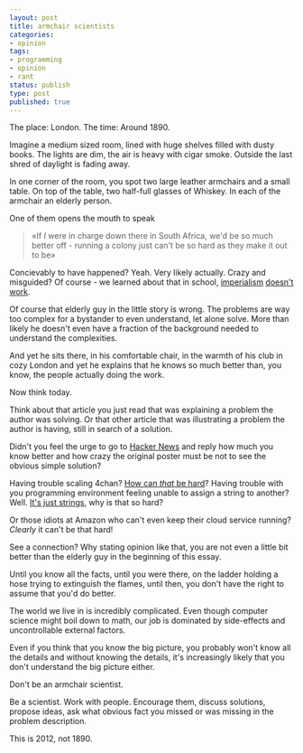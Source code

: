 ```yaml
---
layout: post
title: armchair scientists
categories:
- opinion
tags:
- programming
- opinion
- rant
status: publish
type: post
published: true
---
```



The place: London. The time: Around 1890.

Imagine a medium sized room, lined with huge shelves filled with dusty
books. The lights are dim, the air is heavy with cigar smoke. Outside
the last shred of daylight is fading away.

In one corner of the room, you spot two large leather armchairs and a
small table. On top of the table, two half-full glasses of Whiskey. In
each of the armchair an elderly person.

One of them opens the mouth to speak

> «If *I* were in charge down there in South Africa, we'd be so much
> better off - running a colony just can't be so hard as they make it
> out to be»

Concievably to have happened? Yeah. Very likely actually. Crazy and
misguided? Of course - we learned about that in school,
[imperialism](http://en.wikipedia.org/wiki/Imperialism)
[doesn't](http://en.wikipedia.org/wiki/World_War_I)
[work](http://en.wikipedia.org/wiki/World_War_II).

Of course that elderly guy in the little story is wrong. The problems
are way too complex for a bystander to even understand, let alone
solve. More than likely he doesn't even have a fraction of the
background needed to understand the complexities.

And yet he sits there, in his comfortable chair, in the warmth of his
club in cozy London and yet he explains that he knows so much better
than, you know, the people actually doing the work.

Now think today.

Think about that article you just read that was explaining a problem
the author was solving. Or that other article that was illustrating a
problem the author is having, still in search of a solution.

Didn't you feel the urge to go to [Hacker News](http://news.ycombinator.com)
and reply how much you know better and how crazy the original poster
must be not to see the obvious simple solution?

Having trouble scaling 4chan? [How can *that* be hard](http://news.ycombinator.com/item?id=4206544)?
Having trouble with you programming environment feeling unable to assign a string to another?
Well. [It's just strings](https://raw.github.com/candlerb/string19/47b0cba0a2047eca0612b4e24a540f011cf2cac3/soapbox.rb), why is that so hard?

Or those idiots at Amazon who can't even keep their cloud service
running? *Clearly* it can't be that hard!

See a connection? Why stating opinion like that, you are not even a
little bit better than the elderly guy in the beginning of this essay.

Until you know all the facts, until you were there, on the ladder
holding a hose trying to extinguish the flames, until then, you don't
have the right to assume that you'd do better.

The world we live in is incredibly complicated. Even though computer
science might boil down to math, our job is dominated by side-effects
and uncontrollable external factors.

Even if you think that you know the big picture, you probably won't
know all the details and without knowing the details, it's
increasingly likely that you don't understand the big picture either.

Don't be an armchair scientist.

Be a scientist. Work with people. Encourage them, discuss solutions,
propose ideas, ask what obvious fact you missed or was missing in the
problem description.

This is 2012, not 1890.